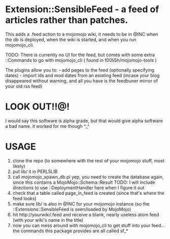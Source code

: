 # Extension::SensibleFeed - a feed of articles rather than patches.

This adds a .feed action to a mojomojo wiki, it needs to be in @INC when the db is deployed, when the wiki is started, and when you run mojomojo_cli.

TODO: There is currently no UI for the feed, but comes with some extra ::Commands to go with mojomojo_cli ( found in f00li5h/mojomojo-tools )

The plugins allow you to:
	- add pages to the feed (optionally specifying dates)
	- import ids and mod dates from an existing feed
		(incase your blog disappeared without warning, and all you have is the feedbuner mirror of your old rss feed)


# LOOK OUT!!@!

I would say this software is alpha grade, but that would give alpha software a bad name.
it worked for me though ^_^


# USAGE

1. clone the repo (to somewhere with the rest of your mojomojo stuff, most likely)
2. put lib/ it in PERL5LIB 
3. call mojomojo_spawn_db.pl 
	yep, you need to create the database again, since this contains a MojoMojo::Schema::Result
	TODO: I will include directions to use ::DeploymentHandler here when I figure it out
4. check that a table called page_in_feed is created (since that's where the feed looks)
5. make sure lib/ is also in @INC for your mojomojo instance (so the ::Extensions::SensibleFeed is seen/loaded by MojoMojo)
6. hit http://yourwiki/.feed and receive a blank, nearly useless atom feed (with your wiki's name in the title)
7. now you can mess around with mojomojo_cli to get stuff into your feed... the commands this package provides are all called sf_*


